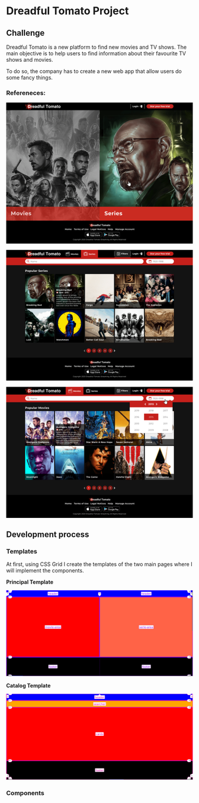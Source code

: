 # Dreadful Tomato Project

## Challenge

Dreadful Tomato is a new platform to find new movies and TV shows. The main objective is to
help users to find information about their favourite TV shows and movies.

To do so, the company has to create a new web app that allow users do some fancy things.

### Refereneces:

![landing page](docs/reference01.png)

![movies page](docs/reference02.png)

![series page](docs/reference03.png)

## Development process

### Templates

At first, using CSS Grid I create the templates of the two main pages where I will implement the
components.

**Principal Template**

![principal template](docs/principaltemplate.png)

**Catalog Template**

![catalog template](docs/catalogtemplate.png)

### Components


